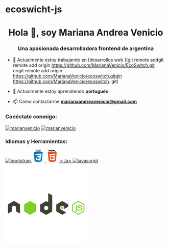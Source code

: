 # ecoswicht-js<h1 align="center">Hola 👋, soy Mariana Andrea Venicio</h1>
<h3 align="center">Una apasionada desarrolladora frontend de argentina</h3>

- 🔭 Actualmente estoy trabajando en [desarrollos web ](git remote addgit remote add origin https://github.com/MarianaVenicio/EcoSwitch.git origit remote add origin https://github.com/MarianaVenicio/ecoswitch.gitgin https://github.com/MarianaVenicio/ecoswitch. git)

- 🌱 Actualmente estoy aprendiendo **portugués**

- 📫 Cómo contactarme **marianaandreavenicio@gmail.com**

<h3 align="left">Conéctate conmigo:</h3>
<p align=" izquierda">
<a href="https://fb.com/marianvenicio" target="blank"><img align="center" src="https://raw.githubusercontent.com/rahuldkjain/github-profile-readme-generator /master/src/images/icons/Social/facebook.svg" alt="marianvenicio" height="30" width="40" /></a>
<a href="https://instagram.com/marianvenicio" " target="en blanco"><img align="center" src="https://raw.githubusercontent.com/rahuldkjain/github-profile-readme-generator/master/src/images/icons/Social/instagram.svg " alt="marianvenicio" height="30" width="40" /></a>
</p>

<h3 align="left">Idiomas y Herramientas:</h3>
<p align="left"> <a href="https://getbootstrap.com" target="_blank" rel="noreferrer"> <img src="https://raw.githubusercontent.com/devicons/devicon /master/icons/bootstrap/bootstrap-plain-wordmark.svg" alt="bootstrap" width="40" height="40"/> </a> <a href="https://www.w3schools.com /css/" target="_blank" rel="noreferrer"> <img src="https://raw.githubusercontent.com/devicons/devicon/master/icons/css3/css3-original-wordmark.svg" alt= "css3" width="40" height="40"/> </a> <a href="https://www.w3.org/html/" target="_blank" rel="noreferrer"> <img src="https://raw.githubusercontent.com/devicons/devicon/master/icons/html5/html5-original-wordmark.svg" alt="html5" width="40" height="40"/> < /a> <a href="https://developer.mozilla.org/en-US/docs/Web/JavaScript" target="_blank" rel="noreferrer"> <img src="https://raw. githubusercontent.com/devicons/devicon/master/icons/javascript/javascript-original.svg" alt="javascript" width="40" height="40"/> </a> <a href="https:// nodejs.org" target="_blank" rel="noreferrer"> <img src="https://raw.githubusercontent.com/devicons/devicon/master/icons/nodejs/nodejs-original-wordmark.svg" alt= "nodejs" ancho="40" altura="40"/> </a> </p>

